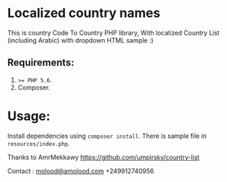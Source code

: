 # Localized country names
This is country Code To Country PHP library, With localized Country List
 (including Arabic) with dropdown HTML sample :)

## Requirements:
1. `>= PHP 5.6`.
2. Composer.

# Usage:
Install dependencies using `composer install`.
There is sample file in `resources/index.php`.

Thanks to AmrMekkawy
https://github.com/umpirsky/country-list

Contact : 
molood@amolood.com
+249912740956

